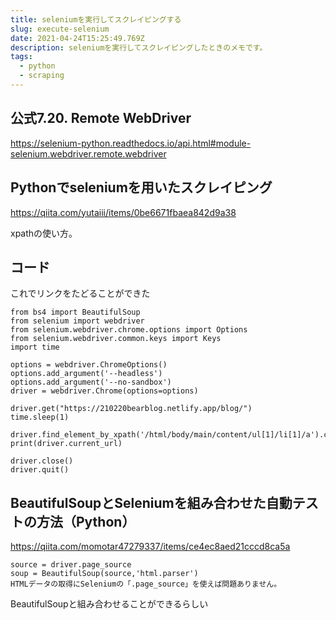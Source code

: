```yaml
---
title: seleniumを実行してスクレイピングする
slug: execute-selenium
date: 2021-04-24T15:25:49.769Z
description: seleniumを実行してスクレイピングしたときのメモです。
tags:
  - python
  - scraping
---
```

## 公式7.20. Remote WebDriver
<https://selenium-python.readthedocs.io/api.html#module-selenium.webdriver.remote.webdriver>



## Pythonでseleniumを用いたスクレイピング
<https://qiita.com/yutaiii/items/0be6671fbaea842d9a38>


xpathの使い方。


## コード


これでリンクをたどることができた

```
from bs4 import BeautifulSoup
from selenium import webdriver
from selenium.webdriver.chrome.options import Options
from selenium.webdriver.common.keys import Keys
import time

options = webdriver.ChromeOptions()
options.add_argument('--headless')
options.add_argument('--no-sandbox')
driver = webdriver.Chrome(options=options)

driver.get("https://210220bearblog.netlify.app/blog/")
time.sleep(1)

driver.find_element_by_xpath('/html/body/main/content/ul[1]/li[1]/a').click()
print(driver.current_url)

driver.close()
driver.quit()

```

## BeautifulSoupとSeleniumを組み合わせた自動テストの方法（Python）

<https://qiita.com/momotar47279337/items/ce4ec8aed21cccd8ca5a>


```
source = driver.page_source
soup = BeautifulSoup(source,'html.parser')
HTMLデータの取得にSeleniumの「.page_source」を使えば問題ありません。
```

BeautifulSoupと組み合わせることができるらしい